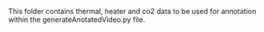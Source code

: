 This folder contains thermal, heater and co2 data to be used for annotation within the generateAnotatedVideo.py file.